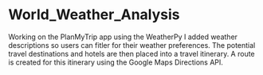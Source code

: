 # World_Weather_Analysis

Working on the PlanMyTrip app using the WeatherPy I added weather descriptions so users can fitler for their weather preferences. The potential travel destinations and hotels are then placed into a travel itinerary. A route is created for this itinerary using the Google Maps Directions API.
